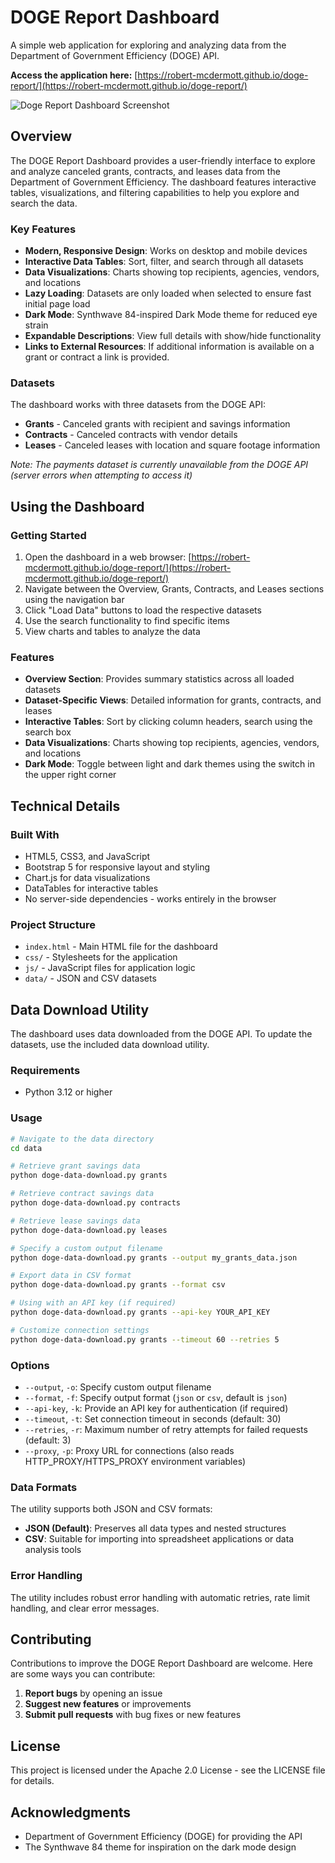 # DOGE Report Dashboard

A simple web application for exploring and analyzing data from the Department of Government Efficiency (DOGE) API.

**Access the application here:** [https://robert-mcdermott.github.io/doge-report/](https://robert-mcdermott.github.io/doge-report/)

![Doge Report Dashboard Screenshot](https://github.com/robert-mcdermott/doge-report/blob/main/data/doge-report-dashboard-screenshot.png)

## Overview

The DOGE Report Dashboard provides a user-friendly interface to explore and analyze canceled grants, contracts, and leases data from the Department of Government Efficiency. The dashboard features interactive tables, visualizations, and filtering capabilities to help you explore and search the data.

### Key Features

- **Modern, Responsive Design**: Works on desktop and mobile devices
- **Interactive Data Tables**: Sort, filter, and search through all datasets
- **Data Visualizations**: Charts showing top recipients, agencies, vendors, and locations
- **Lazy Loading**: Datasets are only loaded when selected to ensure fast initial page load
- **Dark Mode**: Synthwave 84-inspired Dark Mode theme for reduced eye strain
- **Expandable Descriptions**: View full details with show/hide functionality
- **Links to External Resources**: If additional information is available on a grant or contract a link is provided.  

### Datasets

The dashboard works with three datasets from the DOGE API:

- **Grants** - Canceled grants with recipient and savings information
- **Contracts** - Canceled contracts with vendor details
- **Leases** - Canceled leases with location and square footage information

*Note: The payments dataset is currently unavailable from the DOGE API (server errors when attempting to access it)*

## Using the Dashboard

### Getting Started

1. Open the dashboard in a web browser: [https://robert-mcdermott.github.io/doge-report/](https://robert-mcdermott.github.io/doge-report/)
2. Navigate between the Overview, Grants, Contracts, and Leases sections using the navigation bar
3. Click "Load Data" buttons to load the respective datasets
4. Use the search functionality to find specific items
5. View charts and tables to analyze the data

### Features

- **Overview Section**: Provides summary statistics across all loaded datasets
- **Dataset-Specific Views**: Detailed information for grants, contracts, and leases
- **Interactive Tables**: Sort by clicking column headers, search using the search box
- **Data Visualizations**: Charts showing top recipients, agencies, vendors, and locations
- **Dark Mode**: Toggle between light and dark themes using the switch in the upper right corner

## Technical Details

### Built With

- HTML5, CSS3, and JavaScript
- Bootstrap 5 for responsive layout and styling
- Chart.js for data visualizations
- DataTables for interactive tables
- No server-side dependencies - works entirely in the browser

### Project Structure

- `index.html` - Main HTML file for the dashboard
- `css/` - Stylesheets for the application
- `js/` - JavaScript files for application logic
- `data/` - JSON and CSV datasets

## Data Download Utility

The dashboard uses data downloaded from the DOGE API. To update the datasets, use the included data download utility.

### Requirements

- Python 3.12 or higher

### Usage

```bash
# Navigate to the data directory
cd data

# Retrieve grant savings data
python doge-data-download.py grants

# Retrieve contract savings data
python doge-data-download.py contracts

# Retrieve lease savings data  
python doge-data-download.py leases

# Specify a custom output filename
python doge-data-download.py grants --output my_grants_data.json

# Export data in CSV format
python doge-data-download.py grants --format csv

# Using with an API key (if required)
python doge-data-download.py grants --api-key YOUR_API_KEY

# Customize connection settings
python doge-data-download.py grants --timeout 60 --retries 5
```

### Options

- `--output`, `-o`: Specify custom output filename
- `--format`, `-f`: Specify output format (`json` or `csv`, default is `json`)
- `--api-key`, `-k`: Provide an API key for authentication (if required)
- `--timeout`, `-t`: Set connection timeout in seconds (default: 30)
- `--retries`, `-r`: Maximum number of retry attempts for failed requests (default: 3)
- `--proxy`, `-p`: Proxy URL for connections (also reads HTTP_PROXY/HTTPS_PROXY environment variables)

### Data Formats

The utility supports both JSON and CSV formats:

- **JSON (Default)**: Preserves all data types and nested structures
- **CSV**: Suitable for importing into spreadsheet applications or data analysis tools

### Error Handling

The utility includes robust error handling with automatic retries, rate limit handling, and clear error messages.

## Contributing

Contributions to improve the DOGE Report Dashboard are welcome. Here are some ways you can contribute:

1. **Report bugs** by opening an issue
2. **Suggest new features** or improvements
3. **Submit pull requests** with bug fixes or new features

## License

This project is licensed under the Apache 2.0 License - see the LICENSE file for details.

## Acknowledgments

- Department of Government Efficiency (DOGE) for providing the API
- The Synthwave 84 theme for inspiration on the dark mode design

